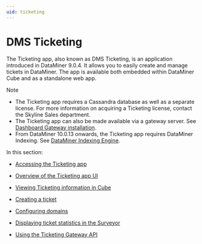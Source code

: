 ```yaml
---
uid: ticketing
---
```


# DMS Ticketing

The Ticketing app, also known as DMS Ticketing, is an application introduced in DataMiner 9.0.4. It allows you to easily create and manage tickets in DataMiner. The app is available both embedded within DataMiner Cube and as a standalone web app.

> [!NOTE]
> - The Ticketing app requires a Cassandra database as well as a separate license. For more information on acquiring a Ticketing license, contact the Skyline Sales department.
> - The Ticketing app can also be made available via a gateway server. See [Dashboard Gateway installation](xref:Dashboard_Gateway_installation).
> - From DataMiner 10.0.13 onwards, the Ticketing app requires DataMiner Indexing. See [DataMiner Indexing Engine](xref:DataMiner_Indexing_Engine).

In this section:

- [Accessing the Ticketing app](xref:Accessing_the_Ticketing_app)

- [Overview of the Ticketing app UI](xref:Overview_of_the_Ticketing_app_UI)

- [Viewing Ticketing information in Cube](xref:Viewing_Ticketing_information_in_Cube)

- [Creating a ticket](xref:Creating_a_ticket1#creating-a-ticket)

- [Configuring domains](xref:Configuring_domains)

- [Displaying ticket statistics in the Surveyor](xref:Displaying_ticket_statistics_in_the_Surveyor)

- [Using the Ticketing Gateway API](xref:Using_the_Ticketing_Gateway_API)
